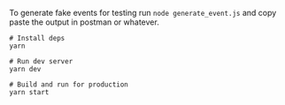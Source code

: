 To generate fake events for testing run `node generate_event.js` and copy paste the output in postman or whatever.

```
# Install deps
yarn

# Run dev server
yarn dev

# Build and run for production
yarn start
```

